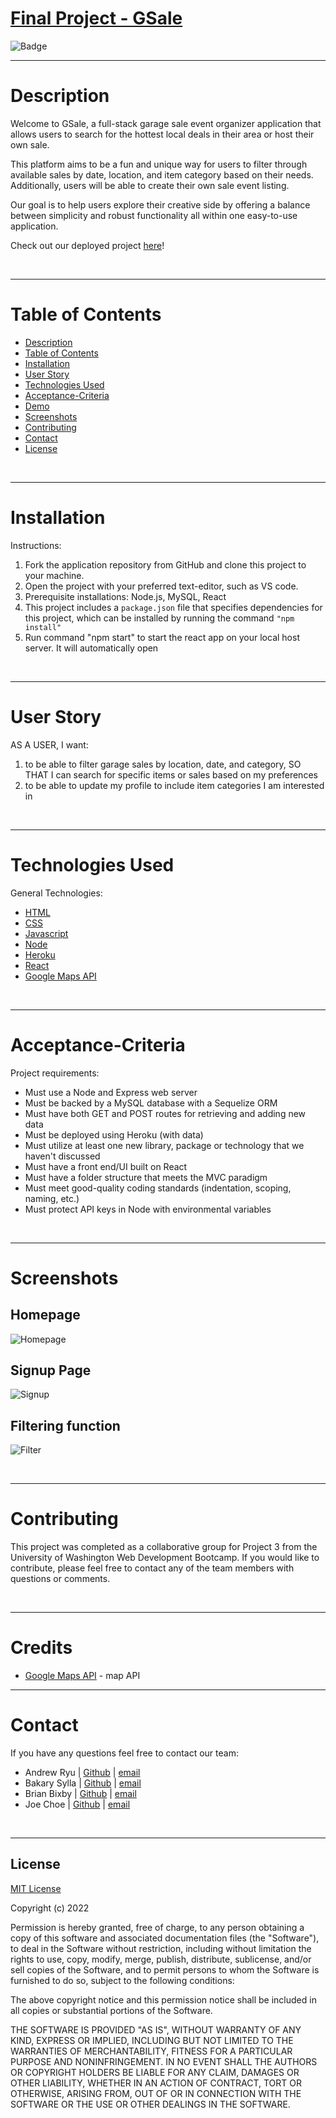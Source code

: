 # [Final Project - GSale](https://gsalefrontend.herokuapp.com/)

![Badge](https://img.shields.io/badge/license-MIT-blue)

---

# Description

Welcome to GSale, a full-stack garage sale event organizer application that allows users to search for the hottest local deals in their area or host their own sale.

This platform aims to be a fun and unique way for users to filter through available sales by date, location, and item category based on their needs. Additionally, users will be able to create their own sale event listing.

Our goal is to help users explore their creative side by offering a balance between simplicity and robust functionality all within one easy-to-use application.

Check out our deployed project [here](https://gsalefrontend.herokuapp.com/)! 

&nbsp;

---
# Table of Contents

  - [Description](#description)
  - [Table of Contents](#table-of-contents)
  - [Installation](#installation)
  - [User Story](#user-story)
  - [Technologies Used](#technologies-used)
  - [Acceptance-Criteria](#acceptance-criteria)
  - [Demo](#demo)
  - [Screenshots](#screenshots)
  - [Contributing](#contributing)
  - [Contact](#contact)
  - [License](#license)

&nbsp;

---
# Installation

Instructions: 
1. Fork the application repository from GitHub and clone this project to your machine.
2. Open the project with your preferred text-editor, such as VS code.
3. Prerequisite installations: Node.js, MySQL, React
4. This project includes a `package.json` file that specifies dependencies for this project, which can be installed by running the command `"npm install"`
5. Run command "npm start" to start the react app on your local host server. It will automatically open

&nbsp;

---
# User Story

AS A USER, I want:
1. to be able to filter garage sales by location, date, and category, SO THAT I can search for specific items or sales based on my preferences
2. to be able to update my profile to include item categories I am interested in

&nbsp;

---
# Technologies Used

General Technologies: 
- [HTML](https://html.com/)
- [CSS](https://developer.mozilla.org/en-US/docs/Web/CSS)
- [Javascript](https://www.javascript.com/)
- [Node](https://www.npmjs.com/package/node)
- [Heroku](https://www.heroku.com/)
- [React](https://reactjs.org/)
- [Google Maps API](https://developers.google.com/maps)

&nbsp;

---
# Acceptance-Criteria
Project requirements:
- Must use a Node and Express web server
- Must be backed by a MySQL database with a Sequelize ORM 
- Must have both GET and POST routes for retrieving and adding new data
- Must be deployed using Heroku (with data)
- Must utilize at least one new library, package or technology that we haven't discussed
- Must have a front end/UI built on React
- Must have a folder structure that meets the MVC paradigm
- Must meet good-quality coding standards (indentation, scoping, naming, etc.)
- Must protect API keys in Node with environmental variables

&nbsp;

---

# Screenshots

## Homepage
![Homepage](src\assets\HomePage.JPG)

## Signup Page
![Signup](src\assets\SignUpPage.JPG)

## Filtering function
![Filter](src\assets\Filtering.JPG)


&nbsp;

---
# Contributing

This project was completed as a collaborative group for Project 3 from the University of Washington Web Development Bootcamp. If you would like to contribute, please feel free to contact any of the team members with questions or comments.

&nbsp;

---
# Credits
- [Google Maps API](https://developers.google.com/maps) - map API

---
# Contact

If you have any questions feel free to contact our team:
- Andrew Ryu | [Github](https://github.com/ryuandrew) | [email](andrewryu@outlook.com)
- Bakary Sylla | [Github](https://github.com/Abou2022) | [email](syllabakary2002@gmail.com)
- Brian Bixby | [Github](https://github.com/brianbixby) | [email](BrianBixby0@gmail.com)
- Joe Choe | [Github](https://github.com/jchoe125) | [email](joechoe125@gmail.com)

&nbsp;

---
## License

[MIT License](./LICENSE) 

Copyright (c) 2022

Permission is hereby granted, free of charge, to any person obtaining a copy
of this software and associated documentation files (the "Software"), to deal
in the Software without restriction, including without limitation the rights
to use, copy, modify, merge, publish, distribute, sublicense, and/or sell
copies of the Software, and to permit persons to whom the Software is
furnished to do so, subject to the following conditions:

The above copyright notice and this permission notice shall be included in all
copies or substantial portions of the Software.

THE SOFTWARE IS PROVIDED "AS IS", WITHOUT WARRANTY OF ANY KIND, EXPRESS OR
IMPLIED, INCLUDING BUT NOT LIMITED TO THE WARRANTIES OF MERCHANTABILITY,
FITNESS FOR A PARTICULAR PURPOSE AND NONINFRINGEMENT. IN NO EVENT SHALL THE
AUTHORS OR COPYRIGHT HOLDERS BE LIABLE FOR ANY CLAIM, DAMAGES OR OTHER
LIABILITY, WHETHER IN AN ACTION OF CONTRACT, TORT OR OTHERWISE, ARISING FROM,
OUT OF OR IN CONNECTION WITH THE SOFTWARE OR THE USE OR OTHER DEALINGS IN THE
SOFTWARE.
